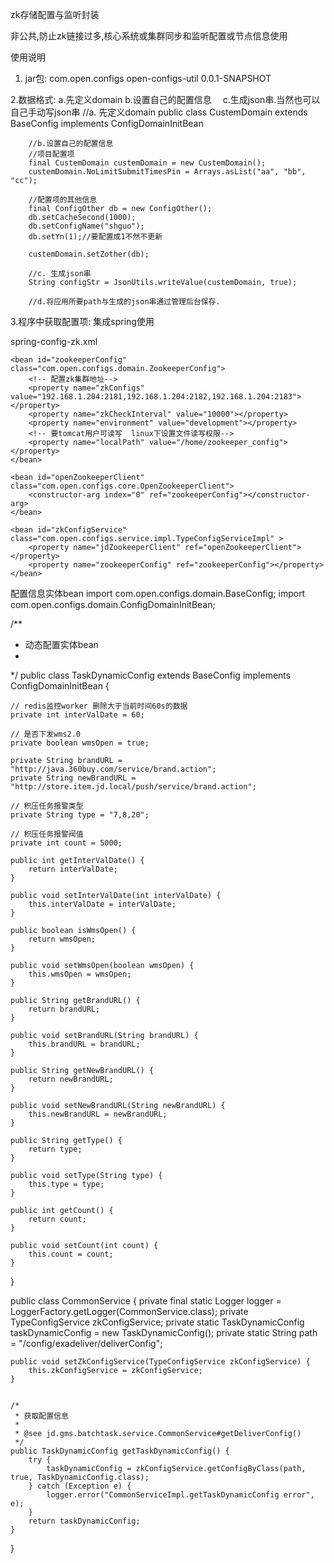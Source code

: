 zk存储配置与监听封装

非公共,防止zk链接过多,核心系统或集群同步和监听配置或节点信息使用

使用说明

1. jar包:
<groupId>com.open.configs</groupId>
<artifactId>open-configs-util</artifactId>
<version>0.0.1-SNAPSHOT</version>

2.数据格式:
	a.先定义domain
	b.设置自己的配置信息　
	c.生成json串.当然也可以自己手动写json串
		//a. 先定义domain
		public class CustemDomain extends BaseConfig implements ConfigDomainInitBean

		//b.设置自己的配置信息
		//项目配置项
		final CustemDomain custemDomain = new CustemDomain();
		custemDomain.NoLimitSubmitTimesPin = Arrays.asList("aa", "bb", "cc");

		//配置项的其他信息
		final ConfigOther db = new ConfigOther();
		db.setCacheSecond(1000);
		db.setConfigName("shguo");
		db.setYn(1);//要配置成1不然不更新

		custemDomain.setZother(db);

		//c. 生成json串
		String configStr = JsonUtils.writeValue(custemDomain, true);

		//d.将应用所要path与生成的json串通过管理后台保存.

3.程序中获取配置项:
集成spring使用

spring-config-zk.xml

<?xml version="1.0" encoding="UTF-8"?>
<beans xmlns="http://www.springframework.org/schema/beans"
	xmlns:xsi="http://www.w3.org/2001/XMLSchema-instance"
	xmlns:aop="http://www.springframework.org/schema/aop"
	xmlns:context="http://www.springframework.org/schema/context"
	xsi:schemaLocation="http://www.springframework.org/schema/beans http://www.springframework.org/schema/beans/spring-beans.xsd
					 http://www.springframework.org/schema/aop http://www.springframework.org/schema/aop/spring-aop-3.0.xsd
					 http://www.springframework.org/schema/context http://www.springframework.org/schema/context/spring-context-2.5.xsd "
	default-autowire="byName">

 	<bean id="zookeeperConfig" class="com.open.configs.domain.ZookeeperConfig">
 		<!-- 配置zk集群地址-->
		<property name="zkConfigs" value="192.168.1.204:2181,192.168.1.204:2182,192.168.1.204:2183"></property>
		<property name="zkCheckInterval" value="10000"></property>
		<property name="environment" value="development"></property>
		<!-- 要tomcat用户可读写  linux下设置文件读写权限-->
		<property name="localPath" value="/home/zookeeper_config"></property>
	</bean>

	<bean id="openZookeeperClient" class="com.open.configs.core.OpenZookeeperClient">
		<constructor-arg index="0" ref="zookeeperConfig"></constructor-arg>
	</bean>

	<bean id="zkConfigService" class="com.open.configs.service.impl.TypeConfigServiceImpl" >
		<property name="jdZookeeperClient" ref="openZookeeperClient"></property>
		<property name="zookeeperConfig" ref="zookeeperConfig"></property>
	</bean>

</beans>

配置信息实体bean
import com.open.configs.domain.BaseConfig;
import com.open.configs.domain.ConfigDomainInitBean;

/**
 * 动态配置实体bean
 *
 */
public class TaskDynamicConfig extends BaseConfig implements ConfigDomainInitBean {

	// redis监控worker 删除大于当前时间60s的数据
	private int interValDate = 60;

	// 是否下发wms2.0
	private boolean wmsOpen = true;

	private String brandURL = "http://java.360buy.com/service/brand.action";
	private String newBrandURL = "http://store.item.jd.local/push/service/brand.action";

	// 积压任务报警类型
	private String type = "7,8,20";

	// 积压任务报警阀值
	private int count = 5000;

	public int getInterValDate() {
		return interValDate;
	}

	public void setInterValDate(int interValDate) {
		this.interValDate = interValDate;
	}

	public boolean isWmsOpen() {
		return wmsOpen;
	}

	public void setWmsOpen(boolean wmsOpen) {
		this.wmsOpen = wmsOpen;
	}

	public String getBrandURL() {
		return brandURL;
	}

	public void setBrandURL(String brandURL) {
		this.brandURL = brandURL;
	}

	public String getNewBrandURL() {
		return newBrandURL;
	}

	public void setNewBrandURL(String newBrandURL) {
		this.newBrandURL = newBrandURL;
	}

	public String getType() {
		return type;
	}

	public void setType(String type) {
		this.type = type;
	}

	public int getCount() {
		return count;
	}

	public void setCount(int count) {
		this.count = count;
	}
}

public class CommonService {
	private final static Logger logger = LoggerFactory.getLogger(CommonService.class);
	private TypeConfigService zkConfigService;
	private static TaskDynamicConfig taskDynamicConfig = new TaskDynamicConfig();
	private static String path = "/config/exadeliver/deliverConfig";

	public void setZkConfigService(TypeConfigService zkConfigService) {
		this.zkConfigService = zkConfigService;
	}


	/*
	 * 获取配置信息
	 *
	 * @see jd.gms.batchtask.service.CommonService#getDeliverConfig()
	 */
	public TaskDynamicConfig getTaskDynamicConfig() {
		try {
			taskDynamicConfig = zkConfigService.getConfigByClass(path, true, TaskDynamicConfig.class);
		} catch (Exception e) {
			logger.error("CommonServiceImpl.getTaskDynamicConfig error", e);
		}
		return taskDynamicConfig;
	}
}
